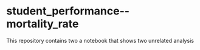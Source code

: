 # student_performance--mortality_rate
 This repository contains two a notebook that shows two unrelated analysis
